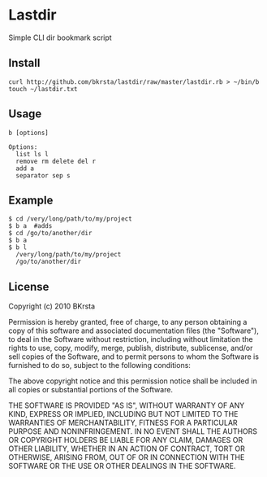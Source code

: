 Lastdir
=======
Simple CLI dir bookmark script

Install
-------
    curl http://github.com/bkrsta/lastdir/raw/master/lastdir.rb > ~/bin/b
    touch ~/lastdir.txt

Usage
-----

    b [options]

    Options:
      list ls l
      remove rm delete del r
      add a
      separator sep s
  
Example
-------
    $ cd /very/long/path/to/my/project
    $ b a  #adds
    $ cd /go/to/another/dir
    $ b a
    $ b l
      /very/long/path/to/my/project
      /go/to/another/dir


License
-------
Copyright (c) 2010 BKrsta

Permission is hereby granted, free of charge, to any person obtaining
a copy of this software and associated documentation files (the
"Software"), to deal in the Software without restriction, including
without limitation the rights to use, copy, modify, merge, publish,
distribute, sublicense, and/or sell copies of the Software, and to
permit persons to whom the Software is furnished to do so, subject to
the following conditions:

The above copyright notice and this permission notice shall be
included in all copies or substantial portions of the Software.

THE SOFTWARE IS PROVIDED "AS IS", WITHOUT WARRANTY OF ANY KIND,
EXPRESS OR IMPLIED, INCLUDING BUT NOT LIMITED TO THE WARRANTIES OF
MERCHANTABILITY, FITNESS FOR A PARTICULAR PURPOSE AND
NONINFRINGEMENT. IN NO EVENT SHALL THE AUTHORS OR COPYRIGHT HOLDERS BE
LIABLE FOR ANY CLAIM, DAMAGES OR OTHER LIABILITY, WHETHER IN AN ACTION
OF CONTRACT, TORT OR OTHERWISE, ARISING FROM, OUT OF OR IN CONNECTION
WITH THE SOFTWARE OR THE USE OR OTHER DEALINGS IN THE SOFTWARE.
